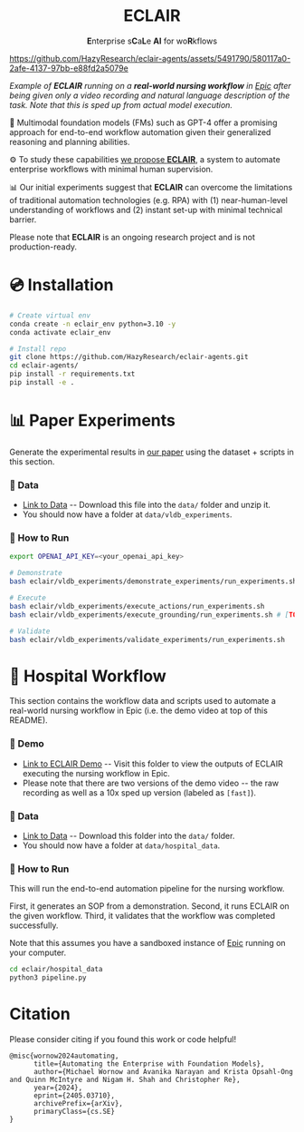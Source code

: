 <div align="center">
    <h1>ECLAIR</h1>
    <p><strong>E</strong>nterprise s<strong>C</strong>a<strong>L</strong>e <strong>AI</strong> for wo<strong>R</strong>kflows</p>
</div>



https://github.com/HazyResearch/eclair-agents/assets/5491790/580117a0-2afe-4137-97bb-e88fd2a5079e



*Example of **ECLAIR** running on a **real-world nursing workflow** in [Epic](https://www.epic.com/) after being given only a video recording and natural language description of the task. Note that this is sped up from actual model execution.*

🤖 Multimodal foundation models (FMs) such as GPT-4 offer a promising approach for end-to-end workflow automation given their generalized reasoning and planning abilities. 

⚙️ To study these capabilities [we propose **ECLAIR**](https://arxiv.org/abs/2405.03710), a system to automate enterprise workflows with minimal human supervision. 

📊 Our initial experiments suggest that **ECLAIR** can overcome the limitations of traditional automation technologies (e.g. RPA) with (1) near-human-level understanding of workflows and (2) instant set-up with minimal technical barrier.

Please note that **ECLAIR** is an ongoing research project and is not production-ready.

# 💿 Installation

```bash
# Create virtual env
conda create -n eclair_env python=3.10 -y
conda activate eclair_env

# Install repo
git clone https://github.com/HazyResearch/eclair-agents.git
cd eclair-agents/
pip install -r requirements.txt
pip install -e .
```

# 📊 Paper Experiments

Generate the experimental results in [our paper](https://arxiv.org/abs/2405.03710) using the dataset + scripts in this section. 

### 💾 Data

* [Link to Data](https://drive.google.com/drive/folders/1WL6pMfoAaar5uDEV-SWLalsAzEPsuzJp?usp=sharing) -- Download this file into the `data/` folder and unzip it.
* You should now have a folder at `data/vldb_experiments`.

### 🚀 How to Run

```bash
export OPENAI_API_KEY=<your_openai_api_key>

# Demonstrate
bash eclair/vldb_experiments/demonstrate_experiments/run_experiments.sh

# Execute
bash eclair/vldb_experiments/execute_actions/run_experiments.sh
bash eclair/vldb_experiments/execute_grounding/run_experiments.sh # [TODO]

# Validate
bash eclair/vldb_experiments/validate_experiments/run_experiments.sh
```

# 🏥 Hospital Workflow

This section contains the workflow data and scripts used to automate a real-world nursing workflow in Epic (i.e. the demo video at top of this README).

### 🎥 Demo

* [Link to ECLAIR Demo](https://drive.google.com/drive/folders/1U6fC67mDNlHQ0ikx-OOHx-7Bdv91XJ15?usp=drive_link) -- Visit this folder to view the outputs of ECLAIR executing the nursing workflow in Epic. 
* Please note that there are two versions of the demo video -- the raw recording as well as a 10x sped up version (labeled as `[fast]`).

### 💾 Data

* [Link to Data](https://drive.google.com/drive/folders/1TZp38_0IPf8aXFjh2UJa6AMdZyEyqCBA?usp=drive_link) -- Download this folder into the `data/` folder. 
* You should now have a folder at `data/hospital_data`.

### 🚀 How to Run

This will run the end-to-end automation pipeline for the nursing workflow. 

First, it generates an SOP from a demonstration. Second, it runs ECLAIR on the given workflow. Third, it validates that the workflow was completed successfully.

Note that this assumes you have a sandboxed instance of [Epic](https://www.epic.com/) running on your computer.

```bash
cd eclair/hospital_data
python3 pipeline.py
```

# Citation

Please consider citing if you found this work or code helpful!

```
@misc{wornow2024automating,
      title={Automating the Enterprise with Foundation Models}, 
      author={Michael Wornow and Avanika Narayan and Krista Opsahl-Ong and Quinn McIntyre and Nigam H. Shah and Christopher Re},
      year={2024},
      eprint={2405.03710},
      archivePrefix={arXiv},
      primaryClass={cs.SE}
}
```
